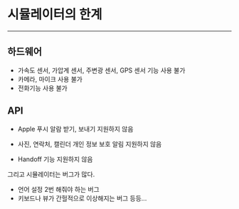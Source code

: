 # 시뮬레이터의 한계

------

## 하드웨어

- 가속도 센서, 가압계 센서, 주변광 센서, GPS 센서 기능 사용 불가
- 카메라, 마이크 사용 불가
- 전화기능 사용 불가

## API

- Apple 푸시 알람 받기, 보내기 지원하지 않음

- 사진, 연락처, 캘린더 개인 정보 보호 알림 지원하지 않음

- Handoff 기능 지원하지 않음

  

그리고 시뮬레이터는 버그가 많다.

+ 언어 설정 2번 해줘야 하는 버그
+ 키보드나 뷰가 간헐적으로 이상해지는 버그 등등...